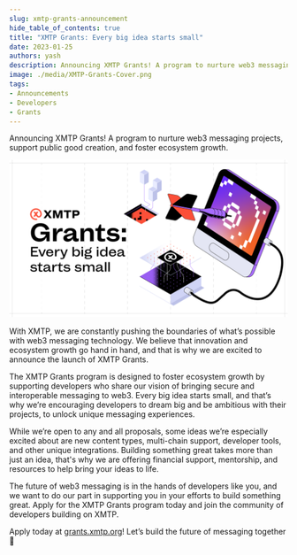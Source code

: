 ```yaml
---
slug: xmtp-grants-announcement
hide_table_of_contents: true
title: "XMTP Grants: Every big idea starts small"
date: 2023-01-25
authors: yash
description: Announcing XMTP Grants! A program to nurture web3 messaging projects, support public good creation, and foster ecosystem growth.
image: ./media/XMTP-Grants-Cover.png
tags:
- Announcements
- Developers
- Grants
---
```


Announcing XMTP Grants! A program to nurture web3 messaging projects, support public good creation, and foster ecosystem growth.

![](media/XMTP-Grants-Cover.png)

<!--truncate-->

With XMTP, we are constantly pushing the boundaries of what’s possible with web3 messaging technology. We believe that innovation and ecosystem growth go hand in hand, and that is why we are excited to announce the launch of XMTP Grants.

The XMTP Grants program is designed to foster ecosystem growth by supporting developers who share our vision of bringing secure and interoperable messaging to web3. Every big idea starts small, and that’s why we’re encouraging developers to dream big and be ambitious with their projects, to unlock unique messaging experiences.

While we’re open to any and all proposals, some ideas we’re especially excited about are new content types, multi-chain support, developer tools, and other unique integrations. Building something great takes more than just an idea, that's why we are offering financial support, mentorship, and resources to help bring your ideas to life.

The future of web3 messaging is in the hands of developers like you, and we want to do our part in supporting you in your efforts to build something great. Apply for the XMTP Grants program today and join the community of developers building on XMTP.

Apply today at [grants.xmtp.org](https://grants.xmtp.org/)! Let’s build the future of messaging together 🤝
